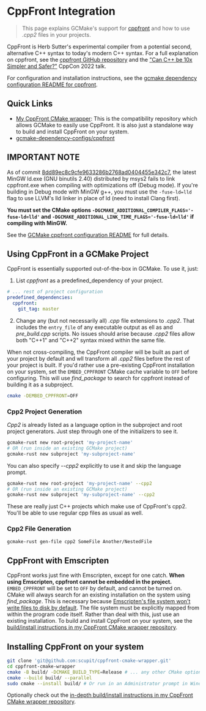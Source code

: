 # CppFront Integration

> This page explains GCMake's support for [cppfront](https://github.com/hsutter/cppfront)
> and how to use *.cpp2* files in your projects.

CppFront is Herb Sutter's experimental compiler from a potential second, alternative C++ syntax
to today's modern C++ syntax. For a full explanation on cppfront, see the
[cppfront GitHub repository](https://github.com/hsutter/cppfront) and the
["Can C++ be 10x Simpler and Safer?"](https://www.youtube.com/watch?v=ELeZAKCN4tY) CppCon 2022 talk.

For configuration and installation instructions, see the
[gcmake dependency configuration README for cppfront](/gcmake-dependency-configs/cppfront/README.md).

## Quick Links

- [My CppFront CMake wrapper](https://github.com/scupit/cppfront-cmake-wrapper): This is the compatibility repository which allows GCMake to easily use CppFront. It is also just a standalone way to build and install CppFront on your system.
- [gcmake-dependency-configs/cppfront](https://github.com/scupit/gcmake-dependency-configs/tree/develop/cppfront)

## IMPORTANT NOTE

As of commit [8dd89ec8c9cfe9633286b2768ad0404455e342c7](https://github.com/hsutter/cppfront/commit/8dd89ec8c9cfe9633286b2768ad0404455e342c7),
the latest MinGW ld.exe (GNU binutils 2.40) distributed by msys2 fails to link cppfront.exe when
compiling with optimizations off (Debug mode). If you're building in Debug mode with MinGW g++,
you must use the `-fuse-ld=lld` flag to use LLVM's lld linker in place of ld (need to install Clang first).

**You must set the CMake options `-DGCMAKE_ADDITIONAL_COMPILER_FLAGS='-fuse-ld=lld'` and `-DGCMAKE_ADDITIONAL_LINK_TIME_FLAGS='-fuse-ld=lld'` if compiling with MinGW.**

See the [GCMake cppfront configuration README](https://github.com/scupit/gcmake-dependency-configs/blob/develop/cppfront/README.md) for full details.

## Using CppFront in a GCMake Project

CppFront is essentially supported out-of-the-box in GCMake. To use it, just:

1. List *cppfront* as a predefined_dependency of your project.

``` yaml
# ... rest of project configuration
predefined_dependencies:
  cppfront:
    git_tag: master
```

2. Change any (but not necessarily all) *.cpp* file extensions to *.cpp2*. That includes the `entry_file` of any executable output as ell as and *pre_build.cpp* scripts. No issues should arise because *.cpp2* files allow both "C++1" and "C++2" syntax mixed within the same file.

When not cross-compiling, the CppFront compiler will be built as part of your project by default and
wll transform all *.cpp2* files before the rest of your project is built. If you'd rather use a pre-existing
CppFront installation on your system, set the `EMBED_CPPFRONT` CMake cache variable to `OFF` before
configuring. This will use *find_package* to search for cppfront instead of building it as a subproject.

``` sh
cmake -DEMBED_CPPFRONT=OFF
```

### Cpp2 Project Generation

*Cpp2* is already listed as a language option in the subproject and root project generators.
Just step through one of the initializers to see it.

``` sh
gcmake-rust new root-project 'my-project-name'
# OR (run inside an existing GCMake project)
gcmake-rust new subproject 'my-subproject-name'
```

You can also specify *--cpp2* explicitly to use it and skip the language prompt.

``` sh
gcmake-rust new root-project 'my-project-name' --cpp2 
# OR (run inside an existing GCMake project)
gcmake-rust new subproject 'my-subproject-name' --cpp2
```

These are really just C++ projects which make use of CppFront's cpp2. You'll be able to use regular cpp
files as usual as well.

### Cpp2 File Generation

``` sh
gcmake-rust gen-file cpp2 SomeFile Another/NestedFile
```

## CppFront with Emscripten

CppFront works just fine with Emscripten, except for one catch.
**When using Emscripten, cppfront cannot be embedded in the project.** `EMBED_CPPFRONT` will be set
to `OFF` by default, and cannot be turned on. CMake will always search for an existing installation
on the system using *find_package*.
This is necessary because
[Emscripten's file system won't write files to disk by default](https://emscripten.org/docs/api_reference/Filesystem-API.html#file-systems).
The file system must be explicitly mapped from within the program code itself. Rather than deal with this,
just use an existing installation. To build and install CppFront on your system, see the
[build/install instructions in my CppFront CMake wrapper repository](https://github.com/scupit/cppfront-cmake-wrapper#default-build-and-install).

## Installing CppFront on your system

``` sh
git clone 'git@github.com:scupit/cppfront-cmake-wrapper.git'
cd cppfront-cmake-wrapper
cmake -B build/ -DCMAKE_BUILD_TYPE=Release # ... any other CMake options such as -G 'Ninja'
cmake --build build/ --parallel
sudo cmake --install build/ # Or run in an Administrator prompt in Windows
```

Optionally check out the
[in-depth build/install instructions in my CppFront CMake wrapper repository](https://github.com/scupit/cppfront-cmake-wrapper#default-build-and-install).
